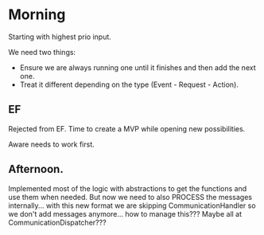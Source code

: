 # Morning

Starting with highest prio input.

We need two things:
- Ensure we are always running one until it finishes and then add the next one.
- Treat it different depending on the type (Event - Request - Action).

## EF
Rejected from EF. Time to create a MVP while opening new possibilities.

Aware needs to work first.


## Afternoon.

Implemented most of the logic with abstractions to get the functions and use them when needed.
But now we need to also PROCESS the messages internally... with this new format we are skipping CommunicationHandler so we don't add messages anymore... how to manage this???
Maybe all at CommunicationDispatcher??? 